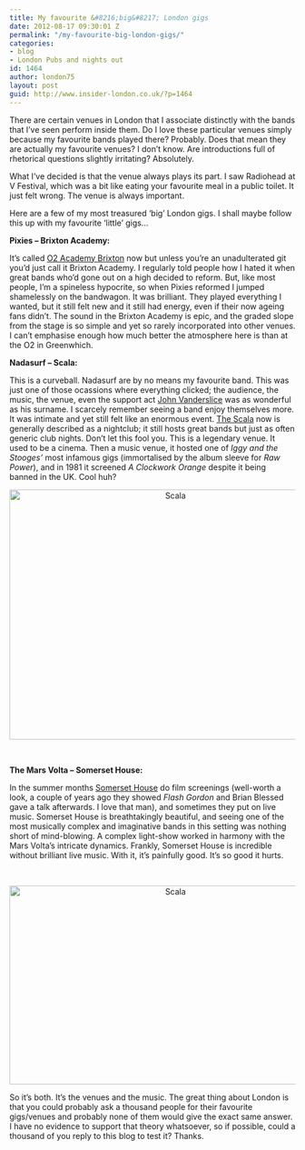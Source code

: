 ```yaml
---
title: My favourite &#8216;big&#8217; London gigs
date: 2012-08-17 09:30:01 Z
permalink: "/my-favourite-big-london-gigs/"
categories:
- blog
- London Pubs and nights out
id: 1464
author: london75
layout: post
guid: http://www.insider-london.co.uk/?p=1464
---
```


There are certain venues in London that I associate distinctly with the bands that I&#8217;ve seen perform inside them. Do I love these particular venues simply because my favourite bands played there? Probably. Does that mean they are actually my favourite venues? I don&#8217;t know. Are introductions full of rhetorical questions slightly irritating? Absolutely.

<div>
  <p>
    What I&#8217;ve decided is that the venue always plays its part. I saw Radiohead at V Festival, which was a bit like eating your favourite meal in a public toilet. It just felt wrong. The venue is always important.
  </p>
  
  <p>
    Here are a few of my most treasured &#8216;big&#8217; London gigs. I shall maybe follow this up with my favourite &#8216;little&#8217; gigs&#8230;
  </p>
  
  <p>
    <strong>Pixies &#8211; Brixton Academy:</strong>
  </p>
  
  <p>
    It&#8217;s called <a href="http://www.o2academybrixton.co.uk/">O2 Academy Brixton</a> now but unless you&#8217;re an unadulterated git you&#8217;d just call it Brixton Academy. I regularly told people how I hated it when great bands who&#8217;d gone out on a high decided to reform. But, like most people, I&#8217;m a spineless hypocrite, so when Pixies reformed I jumped shamelessly on the bandwagon. It was brilliant. They played everything I wanted, but it still felt new and it still had energy, even if their now ageing fans didn&#8217;t. The sound in the Brixton Academy is epic, and the graded slope from the stage is so simple and yet so rarely incorporated into other venues. I can&#8217;t emphasise enough how much better the atmosphere here is than at the O2 in Greenwhich.
  </p>
  
  <p>
    <strong>Nadasurf &#8211; Scala:</strong>
  </p>
  
  <p>
    This is a curveball. Nadasurf are by no means my favourite band. This was just one of those ocassions where everything clicked; the audience, the music, the venue, even the support act <a href="http://johnvanderslice.com/">John Vanderslice</a> was as wonderful as his surname. I scarcely remember seeing a band enjoy themselves more. It was intimate and yet still felt like an enormous event. <a href="http://www.scala-london.co.uk/scala/">The Scala</a> now is generally described as a nightclub; it still hosts great bands but just as often generic club nights. Don&#8217;t let this fool you. This is a legendary venue. It used to be a cinema. Then a music venue, it hosted one of <em>Iggy and the Stooges&#8217; </em>most infamous gigs (immortalised by the album sleeve for <em>Raw Power</em>), and in 1981 it screened <em>A Clockwork Orange</em> despite it being banned in the UK. Cool huh?
  </p>
  
  <p style="text-align: center;">
    <a href="http://www.insider-london.co.uk/wp-content/uploads/2012/08/scala.jpg"><img class="aligncenter  wp-image-1466" src="http://www.insider-london.co.uk/wp-content/uploads/2012/08/scala.jpg" alt="Scala" width="569" height="440" /></a>
  </p>
  
  <p>
    &nbsp;
  </p>
  
  <p>
    <strong>The Mars Volta &#8211; Somerset House:</strong>
  </p>
  
  <p>
    In the summer months <a href="http://www.somersethouse.org.uk/">Somerset House</a> do film screenings (well-worth a look, a couple of years ago they showed <em>Flash Gordon </em>and Brian Blessed gave a talk afterwards. I love that man), and sometimes they put on live music. Somerset House is breathtakingly beautiful, and seeing one of the most musically complex and imaginative bands in this setting was nothing short of mind-blowing. A complex light-show worked in harmony with the Mars Volta&#8217;s intricate dynamics. Frankly, Somerset House is incredible without brilliant live music. With it, it&#8217;s painfully good. It&#8217;s so good it hurts.
  </p>
  
  <p>
    &nbsp;
  </p>
  
  <p style="text-align: center;">
    <a href="http://www.insider-london.co.uk/wp-content/uploads/2012/08/somerset-house-film.jpg"><img class="aligncenter  wp-image-1467" src="http://www.insider-london.co.uk/wp-content/uploads/2012/08/somerset-house-film.jpg" alt="Scala" width="569" height="350" /></a>
  </p>
  
  <p style="text-align: left;">
    So it&#8217;s both. It&#8217;s the venues and the music. The great thing about London is that you could probably ask a thousand people for their favourite gigs/venues and probably none of them would give the exact same answer. I have no evidence to support that theory whatsoever, so if possible, could a thousand of you reply to this blog to test it? Thanks.
  </p>
  
  <p>
    &nbsp;
  </p>
</div>